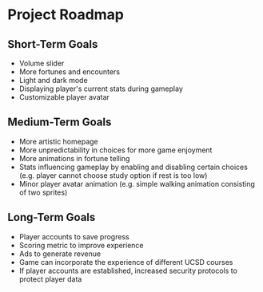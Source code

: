 # Project Roadmap

## Short-Term Goals
- Volume slider
- More fortunes and encounters
- Light and dark mode
- Displaying player's current stats during gameplay
- Customizable player avatar

## Medium-Term Goals

- More artistic homepage
- More unpredictability in choices for more game enjoyment
- More animations in fortune telling
- Stats influencing gameplay by enabling and disabling certain choices (e.g. player cannot choose study option if rest is too low)
- Minor player avatar animation (e.g. simple walking animation consisting of two sprites)

## Long-Term Goals

- Player accounts to save progress
- Scoring metric to improve experience
- Ads to generate revenue
- Game can incorporate the experience of different UCSD courses
- If player accounts are established, increased security protocols to protect player data
